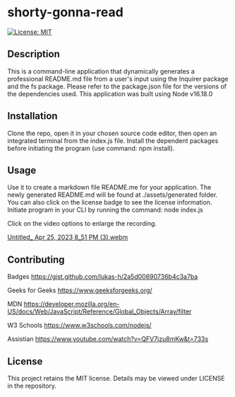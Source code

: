 
  # shorty-gonna-read
  [![License: MIT](https://img.shields.io/badge/License-MIT-yellow.svg)](https://opensource.org/licenses/MIT)

  ## Description
  This is a command-line application that dynamically generates a professional README.md file from a user's input using the Inquirer package and the fs package. Please refer to the package.json file for the versions of the dependencies used.  This application was built using Node v16.18.0


  ## Installation
  Clone the repo, open it in your chosen source code editor, then open an integrated terminal from the index.js file.  Install the dependent packages before initiating the program (use command: npm install). 
  
  ## Usage
  Use it to create a markdown file README.me for your application.  The newly generated README.md will be found at ./assets/generated folder.  You can also click on the license badge to see the license information.  Initiate program in your CLI by running the command: node index.js
 
 Click on the video options to enlarge the recording. 
 
[Untitled_ Apr 25, 2023 8_51 PM (3).webm](https://user-images.githubusercontent.com/128349503/234452878-7ac40e2c-eb4d-4286-836e-89f2e41099f9.webm)

  
  
  ## Contributing
  Badges
  https://gist.github.com/lukas-h/2a5d00690736b4c3a7ba

  Geeks for Geeks
  https://www.geeksforgeeks.org/

  MDN
  https://developer.mozilla.org/en-US/docs/Web/JavaScript/Reference/Global_Objects/Array/filter

  W3 Schools
  https://www.w3schools.com/nodejs/
  
  Assistian
  https://www.youtube.com/watch?v=QFV7jzu8mKw&t=733s


  ## License
  This project retains the MIT license.  Details may be viewed under LICENSE in the repository.

  
